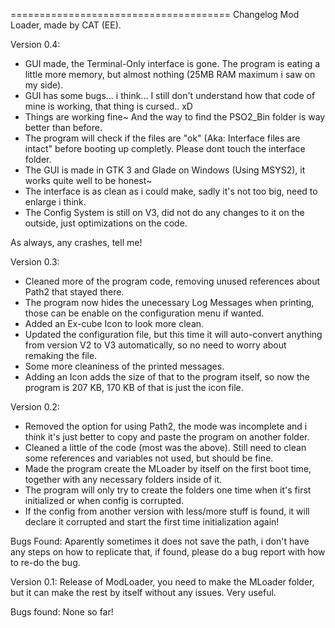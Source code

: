 ======================================
	Changelog Mod Loader, made by CAT (EE).

 Version 0.4:
 - GUI made, the Terminal-Only interface is gone. The program is eating a little more memory, but almost nothing (25MB RAM maximum i saw on my side).
 - GUI has some bugs... i think... I still don't understand how that code of mine is working, that thing is cursed.. xD
 - Things are working fine~ And the way to find the PSO2_Bin folder is way better than before.
 - The program will check if the files are "ok" (Aka: Interface files are intact" before booting up completly. Please dont touch the interface folder.
 - The GUI is made in GTK 3 and Glade on Windows (Using MSYS2), it works quite well to be honest~
 - The interface is as clean as i could make, sadly it's not too big, need to enlarge i think.
 - The Config System is still on V3, did not do any changes to it on the outside, just optimizations on the code.
 
 As always, any crashes, tell me!

 Version 0.3:
 - Cleaned more of the program code, removing unused references about Path2 that stayed there.
 - The program now hides the unecessary Log Messages when printing, those can be enable on the configuration menu if wanted.
 - Added an Ex-cube Icon to look more clean.
 - Updated the configuration file, but this time it will auto-convert anything from version V2 to V3 automatically, so no need to worry about remaking the file.
 - Some more cleaniness of the printed messages.
 - Adding an Icon adds the size of that to the program itself, so now the program is 207 KB, 170 KB of that is just the icon file.
 
  Version 0.2:
 - Removed the option for using Path2, the mode was incomplete and i think it's just better to copy and paste the program on another folder.
 - Cleaned a little of the code (most was the above). Still need to clean some references and variables not used, but should be fine.
 - Made the program create the MLoader by itself on the first boot time, together with any necessary folders inside of it.
 - The program will only try to create the folders one time when it's first initialized or when config is corrupted.
 - If the config from another version with less/more stuff is found, it will declare it corrupted and start the first time initialization again!
 
 Bugs Found: Aparently sometimes it does not save the path, i don't have any steps on how to replicate that, if found, please do a bug report with how to re-do the bug.
 
 Version 0.1:
Release of ModLoader, you need to make the MLoader folder, but it can make the rest by itself without any issues. Very useful.

Bugs found: None so far!
